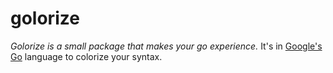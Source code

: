 # golorize
*Golorize is a small package that makes your go experience.*
It's in [Google's Go](https://golang.org/) language to colorize your syntax.


